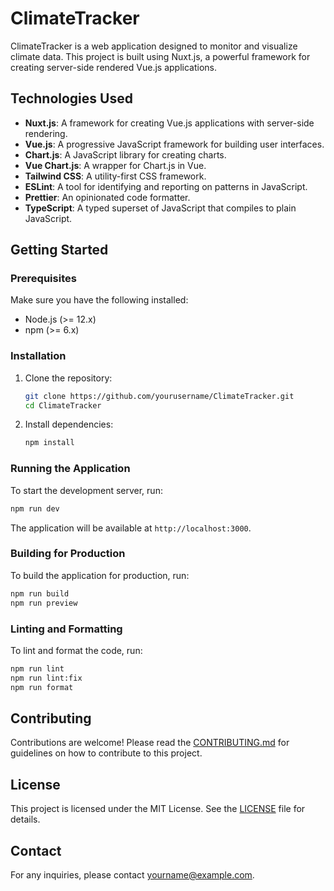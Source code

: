 # ClimateTracker

ClimateTracker is a web application designed to monitor and visualize climate data. This project is built using Nuxt.js, a powerful framework for creating server-side rendered Vue.js applications.

## Technologies Used

- **Nuxt.js**: A framework for creating Vue.js applications with server-side rendering.
- **Vue.js**: A progressive JavaScript framework for building user interfaces.
- **Chart.js**: A JavaScript library for creating charts.
- **Vue Chart.js**: A wrapper for Chart.js in Vue.
- **Tailwind CSS**: A utility-first CSS framework.
- **ESLint**: A tool for identifying and reporting on patterns in JavaScript.
- **Prettier**: An opinionated code formatter.
- **TypeScript**: A typed superset of JavaScript that compiles to plain JavaScript.

## Getting Started

### Prerequisites

Make sure you have the following installed:

- Node.js (>= 12.x)
- npm (>= 6.x)

### Installation

1. Clone the repository:

   ```bash
   git clone https://github.com/yourusername/ClimateTracker.git
   cd ClimateTracker
   ```

2. Install dependencies:
   ```bash
   npm install
   ```

### Running the Application

To start the development server, run:

```bash
npm run dev
```

The application will be available at `http://localhost:3000`.

### Building for Production

To build the application for production, run:

```bash
npm run build
npm run preview
```

### Linting and Formatting

To lint and format the code, run:

```bash
npm run lint
npm run lint:fix
npm run format
```

## Contributing

Contributions are welcome! Please read the [CONTRIBUTING.md](CONTRIBUTING.md) for guidelines on how to contribute to this project.

## License

This project is licensed under the MIT License. See the [LICENSE](LICENSE) file for details.

## Contact

For any inquiries, please contact [yourname@example.com](mailto:yourname@example.com).
